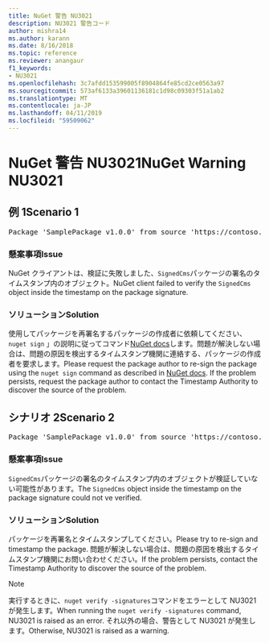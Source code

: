 ```yaml
---
title: NuGet 警告 NU3021
description: NU3021 警告コード
author: mishra14
ms.author: karann
ms.date: 8/16/2018
ms.topic: reference
ms.reviewer: anangaur
f1_keywords:
- NU3021
ms.openlocfilehash: 3c7afdd153599005f8904864fe85cd2ce0563a97
ms.sourcegitcommit: 573af6133a39601136181c1d98c09303f51a1ab2
ms.translationtype: MT
ms.contentlocale: ja-JP
ms.lasthandoff: 04/11/2019
ms.locfileid: "59509062"
---
```

# <a name="nuget-warning-nu3021"></a><span data-ttu-id="99be4-103">NuGet 警告 NU3021</span><span class="sxs-lookup"><span data-stu-id="99be4-103">NuGet Warning NU3021</span></span>

## <a name="scenario-1"></a><span data-ttu-id="99be4-104">例 1</span><span class="sxs-lookup"><span data-stu-id="99be4-104">Scenario 1</span></span>

<pre>Package 'SamplePackage v1.0.0' from source 'https://contoso.com/index.json': The primary signature's timestamp signature validation failed.</pre>

### <a name="issue"></a><span data-ttu-id="99be4-105">懸案事項</span><span class="sxs-lookup"><span data-stu-id="99be4-105">Issue</span></span>

<span data-ttu-id="99be4-106">NuGet クライアントは、検証に失敗しました、`SignedCms`パッケージの署名のタイムスタンプ内のオブジェクト。</span><span class="sxs-lookup"><span data-stu-id="99be4-106">NuGet client failed to verify the `SignedCms` object inside the timestamp on the package signature.</span></span>


### <a name="solution"></a><span data-ttu-id="99be4-107">ソリューション</span><span class="sxs-lookup"><span data-stu-id="99be4-107">Solution</span></span>

<span data-ttu-id="99be4-108">使用してパッケージを再署名するパッケージの作成者に依頼してください、 `nuget sign` 」の説明に従ってコマンド[NuGet docs](https://docs.microsoft.com/en-us/nuget/create-packages/sign-a-package)します。問題が解決しない場合は、問題の原因を検出するタイムスタンプ機関に連絡する、パッケージの作成者を要求します。</span><span class="sxs-lookup"><span data-stu-id="99be4-108">Please request the package author to re-sign the package using the `nuget sign` command as described in [NuGet docs](https://docs.microsoft.com/en-us/nuget/create-packages/sign-a-package). If the problem persists, request the package author to contact the Timestamp Authority to discover the source of the problem.</span></span>



## <a name="scenario-2"></a><span data-ttu-id="99be4-109">シナリオ 2</span><span class="sxs-lookup"><span data-stu-id="99be4-109">Scenario 2</span></span>

<pre>Package 'SamplePackage v1.0.0' from source 'https://contoso.com/index.json': The timestamp signature validation failed.</pre>

### <a name="issue"></a><span data-ttu-id="99be4-110">懸案事項</span><span class="sxs-lookup"><span data-stu-id="99be4-110">Issue</span></span>

<span data-ttu-id="99be4-111">`SignedCms`パッケージの署名のタイムスタンプ内のオブジェクトが検証していない可能性があります。</span><span class="sxs-lookup"><span data-stu-id="99be4-111">The `SignedCms` object inside the timestamp on the package signature could not ve verified.</span></span>


### <a name="solution"></a><span data-ttu-id="99be4-112">ソリューション</span><span class="sxs-lookup"><span data-stu-id="99be4-112">Solution</span></span>

<span data-ttu-id="99be4-113">パッケージを再署名とタイムスタンプしてください。</span><span class="sxs-lookup"><span data-stu-id="99be4-113">Please try to re-sign and timestamp the package.</span></span> <span data-ttu-id="99be4-114">問題が解決しない場合は、問題の原因を検出するタイムスタンプ機関にお問い合わせください。</span><span class="sxs-lookup"><span data-stu-id="99be4-114">If the problem persists, contact the Timestamp Authority to discover the source of the problem.</span></span>


> [!Note]
> <span data-ttu-id="99be4-115">実行するときに、`nuget verify -signatures`コマンドをエラーとして NU3021 が発生します。</span><span class="sxs-lookup"><span data-stu-id="99be4-115">When running the `nuget verify -signatures` command, NU3021 is raised as an error.</span></span> <span data-ttu-id="99be4-116">それ以外の場合、警告として NU3021 が発生します。</span><span class="sxs-lookup"><span data-stu-id="99be4-116">Otherwise, NU3021 is raised as a warning.</span></span>